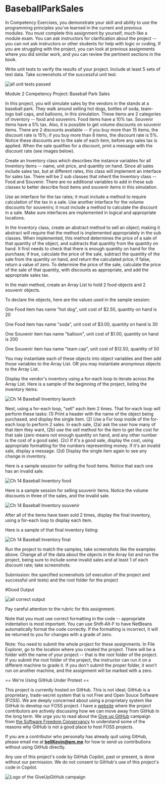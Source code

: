 # BaseballParkSales
In Competency Exercises, you demonstrate your skill and ability to use the programming principles you've learned in the current and previous modules. You must complete this assignment by yourself, much like a module exam. You can ask instructors for clarification about the project -- you can not ask instructors or other students for help with logic or coding. If you are struggling with the project, you can look at previous assignments where you did similar work, and you can review the pertinent sections in the book.

Write unit tests to verify the results of your project. Include at least 5 sets of test data. Take screenshots of the successful unit test.

![all unit tests passed](https://github.com/bell-kevin/BaseballParkSales/blob/main/all%20unit%20tests%20passed.PNG)

Module 2 Competency Project: Baseball Park Sales

In this project, you will simulate sales by the vendors in the stands at a baseball park. They walk around selling hot dogs, bottles of soda, team-logo ball caps, and balloons, in this simulation. These items are 2 categories of inventory -- food and souvenirs. Food items have a 10% tax. Souvenir items have a 5% tax. Also, it is possible to get volume discounts on souvenir items. There are 2 discounts available -- if you buy more than 15 items, the discount rate is 15%; if you buy more than 8 items, the discount rate is 5%. Notice these discounts are to the sale of each item, before any sales tax is applied. When the sale qualifies for a discount, print a message with the discount rate (see images below).

Create an Inventory class which describes the instance variables for all Inventory items -- name, unit price, and quantity on hand. Since all sales include sales tax, but at different rates, this class will implement an interface for sales tax. There will be 2 sub classes that inherit the Inventory class -- Food and Souvenir. There are no additional variables to add in these sub classes to better describe food items and souvenir items in this simulation.

Use an interface for the tax rates; it must include a method to require calculation of the tax in a sale. Use another interface for the volume discounts for souvenirs; it must include a method to calculate the discount in a sale. Make sure interfaces are implemented in logical and appropriate locations.

In the Inventory class, create an abstract method to sell an object; making it abstract will require that the method is implemented appropriately in the sub classes. When implemented, this method determines the price of a sale of that quantity of the object, and subtracts that quantity from the quantity on hand. It first needs to check that there is enough quantity on hand for the purchase; if true, calculate the price of the sale, subtract the quantity of the sale from the quantity on hand, and return the calculated price; if false, return a value of zero. To determine the price of the sale, calculate the price of the sale of that quantity, with discounts as appropriate, and add the appropriate sales tax.

In the main method, create an Array List to hold 2 food objects and 2 souvenir objects. 

To declare the objects, here are the values used in the sample session:

One Food item has name "hot dog", unit cost of $2.50, quantity on hand is 20

One Food item has name "soda", unit cost of $3.00, quantity on hand is 30

One Souvenir item has name "balloon", unit cost of $1.00, quantity on hand is 200

One Souvenir item has name "team cap", unit cost of $12.50, quantity of 50

You may instantiate each of these objects into object variables and then add those variables to the Array List. OR you may instantiate anonymous objects to the Array List.

Display the vendor's inventory using a for-each loop to iterate across the Array List. Here is a sample of the beginning of the project, listing the inventory items:

![Ch 14 Baseball Inventory launch](https://github.com/bell-kevin/BaseballParkSales/blob/main/c14-baseball-launch.PNG)

Next, using a for-each loop, "sell" each item 2 times. That for-each loop will perform these tasks: (1) Print a header with the name of the object being purchased, and display the single item. (2) Use a For loop inside of the for-each loop to perform 2 sales. In each sale, (2a) ask the user how many of that item they want, (2b) use the sell method for the item to get the cost for that sale (zero means not enough quantity on hand, and any other number is the cost of a good sale). (2c) If it's a good sale, display the cost, using appropriate formatting for the numbers representing money. If it's an invalid sale, display a message. (2d) Display the single item again to see any change in inventory.

Here is a sample session for selling the food items. Notice that each one has an invalid sale.

![Ch 14 Baseball Inventory food](https://github.com/bell-kevin/BaseballParkSales/blob/main/c14-baseball-food.PNG)

Here is a sample session for selling souvenir items. Notice the volume discounts in three of the sales, and the invalid sale.

![Ch 14 Baseball Inventory souvenir](https://github.com/bell-kevin/BaseballParkSales/blob/main/c14-baseball-stuff.PNG)

After all of the items have been sold 2 times, display the final inventory, using a for-each loop to display each item.

Here is a sample of that final inventory listing:

![Ch 14 Baseball Inventory final](https://github.com/bell-kevin/BaseballParkSales/blob/main/c14-baseball-final.PNG)

Run the project to match the samples, take screenshots like the examples above. Change all of the data about the objects in the Array list and run the project, being sure to include some invalid sales and at least 1 of each discount rate; take screenshots.

Submission: the specified screenshots (of execution of the project and successful unit tests) and the root folder for the project

#Good Output

![all correct output](https://github.com/bell-kevin/BaseballParkSales/blob/main/i%20did%20it!.PNG)

Pay careful attention to the rubric for this assignment.

Note that you must use correct formatting in the code -- appropriate indentation is most important. You can use Shift-Alt-F to have NetBeans automatically format the code correctly. If the formatting is incorrect, it will be returned to you for changes with a grade of zero.

Note: You need to submit the whole project for these assignments. In File Explorer, go to the location where you created the project. There will be a folder with the name of your project -- that is the root folder of the project.  If you submit the root folder of the project, the instructor can run it on a different machine to grade it. If you don't submit the proper folder, it won't run on another machine, and the assignment will be marked with a zero.

== We're Using GitHub Under Protest ==

This project is currently hosted on GitHub.  This is not ideal; GitHub is a
proprietary, trade-secret system that is not Free and Open Souce Software
(FOSS).  We are deeply concerned about using a proprietary system like GitHub
to develop our FOSS project. I have a [website](https://bellKevin.me) where the
project contributors are actively discussing how we can move away from GitHub
in the long term.  We urge you to read about the [Give up GitHub](https://GiveUpGitHub.org) campaign 
from [the Software Freedom Conservancy](https://sfconservancy.org) to understand some of the reasons why GitHub is not 
a good place to host FOSS projects.

If you are a contributor who personally has already quit using GitHub, please
email me at **bellKevin@pm.me** for how to send us contributions without
using GitHub directly.

Any use of this project's code by GitHub Copilot, past or present, is done
without our permission.  We do not consent to GitHub's use of this project's
code in Copilot.

![Logo of the GiveUpGitHub campaign](https://sfconservancy.org/img/GiveUpGitHub.png)
